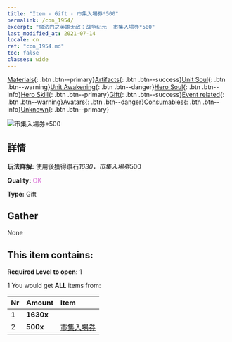 ```yaml
---
title: "Item - Gift - 市集入場券*500"
permalink: /con_1954/
excerpt: "魔法门之英雄无敌：战争纪元  市集入場券*500"
last_modified_at: 2021-07-14
locale: cn
ref: "con_1954.md"
toc: false
classes: wide
---
```

 [Materials](/ItemsCN/){: .btn .btn--primary}[Artifacts](/ItemsCN/Artifacts/){: .btn .btn--success}[Unit Soul](/ItemsCN/UnitSoul/){: .btn .btn--warning}[Unit Awakening](/ItemsCN/UnitAwakening/){: .btn .btn--danger}[Hero Soul](/ItemsCN/HeroSoul/){: .btn .btn--info}[Hero Skill](/ItemsCN/HeroSkill/){: .btn .btn--primary}[Gift](/ItemsCN/Gift/){: .btn .btn--success}[Event related](/ItemsCN/Events/){: .btn .btn--warning}[Avatars](/ItemsCN/Avatars/){: .btn .btn--danger}[Consumables](/ItemsCN/Consumables/){: .btn .btn--info}[Unknown](/ItemsCN/Unknown/){: .btn .btn--primary}

 ![市集入場券*500](/images/t/i_907579.png)

## 詳情
 **玩法詳解:** 使用後獲得鑽石*1630，市集入場券*500

 **Quality:** <span style="color: #DA70D6">OK</span>

 **Type:** Gift

## Gather

  None

## This item contains:

 **Required Level to open:** 1

 1 You would get **ALL** items  from:

  | Nr | Amount |     Item    |
  |:---|:-------|:------------|
  | 1 |  **1630x** | <i class="fas fa-gem"/> |  | 
  | 2 |  **500x** | [市集入場券](/cn/Items/con_1157/) |  | 
